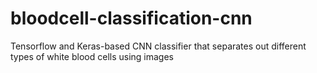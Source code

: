 # bloodcell-classification-cnn
Tensorflow and Keras-based CNN classifier that separates out different types of white blood cells using images
